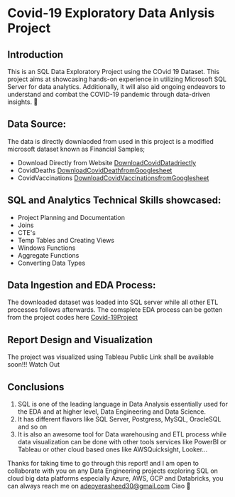 # Covid-19 Exploratory Data Anlysis Project

##  Introduction
This is an SQL Data Exploratory Project using the COvid 19 Dataset.
This project aims at showcasing hands-on experience in utilizing Microsoft SQL Server for data analytics. Additionally, it will also aid ongoing endeavors to understand and combat the COVID-19 pandemic through data-driven insights. 🌟

## Data Source:
The data is directly downlaoded from  used in this project is a modified microsoft dataset known as Financial Samples;  
* Download Directly from Website [DownloadCovidDatadriectly](https://ourworldindata.org/covid-deaths)
* CovidDeaths [DownloadCovidDeathfromGooglesheet](https://docs.google.com/spreadsheets/d/1KI8JwXroSF7M5SkrE10FDMADZ1HTO44p/edit?usp=drive_link&ouid=114068862415751566917&rtpof=true&sd=true)
* CovidVaccinations [DownloadCovidVaccinationsfromGooglesheet](https://docs.google.com/spreadsheets/d/18zlI4JWegb19ArmLEK6KbjHboZQCK3UR/edit?usp=drive_link&ouid=114068862415751566917&rtpof=true&sd=true)

## SQL and Analytics Technical Skills showcased:
+ Project Planning and Documentation
+ Joins
+ CTE's
+ Temp Tables and Creating Views 
+ Windows Functions
+ Aggregate Functions
+ Converting Data Types
  
## Data Ingestion and EDA Process:
The downloaded dataset was loaded into SQL server while all other ETL processes follows afterwards.
The comsplete EDA process can be gotten from the project codes here [Covid-19Project](https://github.com/Abdur-RasheedAde/MySQLProjects/blob/main/SQLProject.sql)

## Report Design and Visualization
The project was visualized using Tableau Public
Link shall be available soon!!! Watch Out

## Conclusions 
1. SQL is one of the leading language in Data Analysis essentially used for the EDA and at higher level, Data Engineering and Data Science.
2. It has different flavors like SQL Server, Postgress, MySQL, OracleSQL and so on
3. It is also an awesome tool for Data warehousing and ETL process while data visualization can be done with other tools services like PowerBI or Tableau or other cloud based ones like AWSQuicksight, Looker...

Thanks for taking time to go through this report! and I am open to collaborate with you on any Data Engineering projects exploring SQL on cloud big data platforms especially Azure, AWS, GCP and Databricks, you can always reach me on adeoyerasheed30@gmail.com Ciao 🤝
